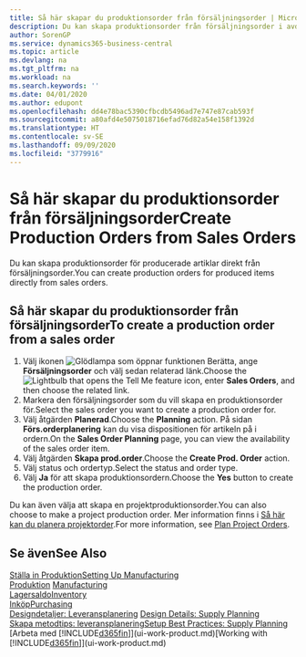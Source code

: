 ```yaml
---
title: Så här skapar du produktionsorder från försäljningsorder | Microsoft Docsr
description: Du kan skapa produktionsorder från försäljningsorder i avdelningen Försäljning och marknadsföring.
author: SorenGP
ms.service: dynamics365-business-central
ms.topic: article
ms.devlang: na
ms.tgt_pltfrm: na
ms.workload: na
ms.search.keywords: ''
ms.date: 04/01/2020
ms.author: edupont
ms.openlocfilehash: dd4e78bac5390cfbcdb5496ad7e747e87cab593f
ms.sourcegitcommit: a80afd4e5075018716efad76d82a54e158f1392d
ms.translationtype: HT
ms.contentlocale: sv-SE
ms.lasthandoff: 09/09/2020
ms.locfileid: "3779916"
---
```

# <a name="create-production-orders-from-sales-orders"></a><span data-ttu-id="989cc-103">Så här skapar du produktionsorder från försäljningsorder</span><span class="sxs-lookup"><span data-stu-id="989cc-103">Create Production Orders from Sales Orders</span></span>
<span data-ttu-id="989cc-104">Du kan skapa produktionsorder för producerade artiklar direkt från försäljningsorder.</span><span class="sxs-lookup"><span data-stu-id="989cc-104">You can create production orders for produced items directly from sales orders.</span></span>  

## <a name="to-create-a-production-order-from-a-sales-order"></a><span data-ttu-id="989cc-105">Så här skapar du produktionsorder från försäljningsorder</span><span class="sxs-lookup"><span data-stu-id="989cc-105">To create a production order from a sales order</span></span>  

1.  <span data-ttu-id="989cc-106">Välj ikonen ![Glödlampa som öppnar funktionen Berätta](media/ui-search/search_small.png "Berätta vad du vill göra"), ange **Försäljningsorder** och välj sedan relaterad länk.</span><span class="sxs-lookup"><span data-stu-id="989cc-106">Choose the ![Lightbulb that opens the Tell Me feature](media/ui-search/search_small.png "Tell me what you want to do") icon, enter **Sales Orders**, and then choose the related link.</span></span>  
2.  <span data-ttu-id="989cc-107">Markera den försäljningsorder som du vill skapa en produktionsorder för.</span><span class="sxs-lookup"><span data-stu-id="989cc-107">Select the sales order you want to create a production order for.</span></span>  
3.  <span data-ttu-id="989cc-108">Välj åtgärden **Planerad**.</span><span class="sxs-lookup"><span data-stu-id="989cc-108">Choose the **Planning** action.</span></span> <span data-ttu-id="989cc-109">På sidan **Förs.orderplanering** kan du visa dispositionen för artikeln på i ordern.</span><span class="sxs-lookup"><span data-stu-id="989cc-109">On the **Sales Order Planning** page, you can view the availability of the sales order item.</span></span>  
4.  <span data-ttu-id="989cc-110">Välj åtgärden **Skapa prod.order**.</span><span class="sxs-lookup"><span data-stu-id="989cc-110">Choose the **Create Prod. Order** action.</span></span>  
5.  <span data-ttu-id="989cc-111">Välj status och ordertyp.</span><span class="sxs-lookup"><span data-stu-id="989cc-111">Select the status and order type.</span></span>  
6.  <span data-ttu-id="989cc-112">Välj **Ja** för att skapa produktionsordern.</span><span class="sxs-lookup"><span data-stu-id="989cc-112">Choose the **Yes** button to create the production order.</span></span>

<span data-ttu-id="989cc-113">Du kan även välja att skapa en projektproduktionsorder.</span><span class="sxs-lookup"><span data-stu-id="989cc-113">You can also choose to make a project production order.</span></span> <span data-ttu-id="989cc-114">Mer information finns i [Så här kan du planera projektorder](production-how-to-plan-project-orders.md).</span><span class="sxs-lookup"><span data-stu-id="989cc-114">For more information, see [Plan Project Orders](production-how-to-plan-project-orders.md).</span></span>   

## <a name="see-also"></a><span data-ttu-id="989cc-115">Se även</span><span class="sxs-lookup"><span data-stu-id="989cc-115">See Also</span></span>  
[<span data-ttu-id="989cc-116">Ställa in Produktion</span><span class="sxs-lookup"><span data-stu-id="989cc-116">Setting Up Manufacturing</span></span>](production-configure-production-processes.md)  
<span data-ttu-id="989cc-117">[Produktion](production-manage-manufacturing.md)  </span><span class="sxs-lookup"><span data-stu-id="989cc-117">[Manufacturing](production-manage-manufacturing.md)  </span></span>  
[<span data-ttu-id="989cc-118">Lagersaldo</span><span class="sxs-lookup"><span data-stu-id="989cc-118">Inventory</span></span>](inventory-manage-inventory.md)  
[<span data-ttu-id="989cc-119">Inköp</span><span class="sxs-lookup"><span data-stu-id="989cc-119">Purchasing</span></span>](purchasing-manage-purchasing.md)  
<span data-ttu-id="989cc-120">[Designdetaljer: Leveransplanering](design-details-supply-planning.md) </span><span class="sxs-lookup"><span data-stu-id="989cc-120">[Design Details: Supply Planning](design-details-supply-planning.md) </span></span>  
[<span data-ttu-id="989cc-121">Skapa metodtips: leveransplanering</span><span class="sxs-lookup"><span data-stu-id="989cc-121">Setup Best Practices: Supply Planning</span></span>](setup-best-practices-supply-planning.md)  
<span data-ttu-id="989cc-122">[Arbeta med [!INCLUDE[d365fin](includes/d365fin_md.md)]](ui-work-product.md)</span><span class="sxs-lookup"><span data-stu-id="989cc-122">[Working with [!INCLUDE[d365fin](includes/d365fin_md.md)]](ui-work-product.md)</span></span>
